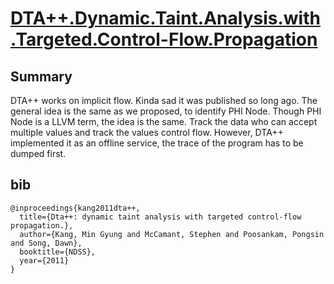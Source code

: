 # [DTA++.Dynamic.Taint.Analysis.with.Targeted.Control-Flow.Propagation](http://bitblaze.cs.berkeley.edu/papers/dta++-ndss11.pdf)

## Summary

DTA++ works on implicit flow.
Kinda sad it was published so long ago.
The general idea is the same as we proposed, to identify PHI Node.
Though PHI Node is a LLVM term, the idea is the same.
Track the data who can accept multiple values and track the values control flow.
However, DTA++ implemented it as an offline service, the trace of the program has to be dumped first.

## bib
```
@inproceedings{kang2011dta++,
  title={Dta++: dynamic taint analysis with targeted control-flow propagation.},
  author={Kang, Min Gyung and McCamant, Stephen and Poosankam, Pongsin and Song, Dawn},
  booktitle={NDSS},
  year={2011}
}
```